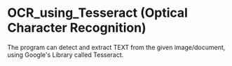 # OCR_using_Tesseract (Optical Character Recognition)

The program can detect and extract TEXT from the given image/document, using Google's Library called Tesseract.
